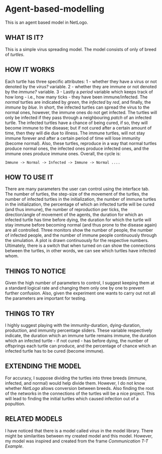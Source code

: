 # Agent-based-modelling
This is an agent based model in NetLogo. 

## WHAT IS IT?

This is a simple virus spreading model. The model consists of only of breed of *turtles*.

## HOW IT WORKS

Each turtle has three specific attributes: 1 - whether they have a virus or not denoted by the *virus?* variable. 2 - whether they are immune or not denoted by the *immune?* variable. 3 - Lastly a *period* variable which keeps track of how long - i.e., how many ticks - they have been immune/infected. The *normal* turtles are indicated by *green*, the *infected* by *red*, and finally, the *immune* by *blue*. In short, the infected turtles can spread the virus to the normal ones, however, the immune ones do not get infected. The turtles will only be infected if they pass through a neighbouring *patch* of an infected turtle. The infected turtles have a chance of being cured, if so, they will become immune to the disease; but if not cured after a certain amount of time, then they will die due to illness. The immune turtles, will not stay immune forever and after a certain period of time will lose immunity (become normal). Also, these turtles, reproduce in a way that normal turtles produce normal ones, the infected ones produce infected ones, and the immune ones produce immune ones. Overall, the cycle is:
```
Immune -> Normal -> Infected -> Immune -> Normal ....
```
## HOW TO USE IT

There are many parameters the user can control using the interface tab. The number of turtles, the step-size of the movement of the turtles, the number of infected turtles in the initialization, the number of immune turtles in the initialization, the percentage of which an infected turtle will be cured (and thus immune), the number of reproduction per ticks, the direction/angle of movement of the agents, the duration for which an infected turtle has time before dying, the duration for which the turtle will stay immune before becoming normal (and thus prone to the disease again) are all controlled. Three monitors show the number of people, the number of infected people, and the number of immune people continuously through the simulation. A plot is drawn continuously for the respective numbers. Ultimately, there is a switch that when turned on can show the connections between the turtles, in other words, we can see which turtles have infected whom.

## THINGS TO NOTICE

Given the high number of parameters to control, I suggest keeping them at a standard logical rate and changing them only one by one to prevent further confusion. Also, given the experiment one wants to carry out not all the parameters are important for testing.

## THINGS TO TRY

I highly suggest playing with the immunity-duration, dying-duration, production, and immunity percentage sliders. These variable respectively indicate, the duration which an immune turtle remains immune, the duration which an infected turtle - if not cured - has before dying, the number of offsprings each turtle can produce, and the percentage of chance which an infected turtle has to be cured (become immune). 

## EXTENDING THE MODEL

For accuracy, I suppose dividing the turtles into three breeds (immune, infected, and normal) would help divide them. However, I do not know whether *NetLogo* allows conversion between breeds. Also finding the root of the networks in the connections of the turtles will be a nice project. This will lead to finding the initial turtles which caused infection out of a popultion. 

## RELATED MODELS

I have noticed that there is a model called *virus* in the model library. There might be similarities between my created model and this model. However, my model was inspired and created from the frame *Communication T-T Example*. 

